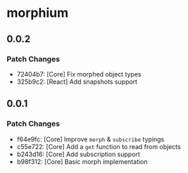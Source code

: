 # morphium

## 0.0.2

### Patch Changes

- 72404b7: [Core] Fix morphed object types
- 325b9c2: [React] Add snapshots support

## 0.0.1

### Patch Changes

- f64e9fc: [Core] Improve `morph` & `subscribe` typings
- c55e722: [Core] Add a `get` function to read from objects
- b243d16: [Core] Add subscription support
- b98f312: [Core] Basic morph implementation
